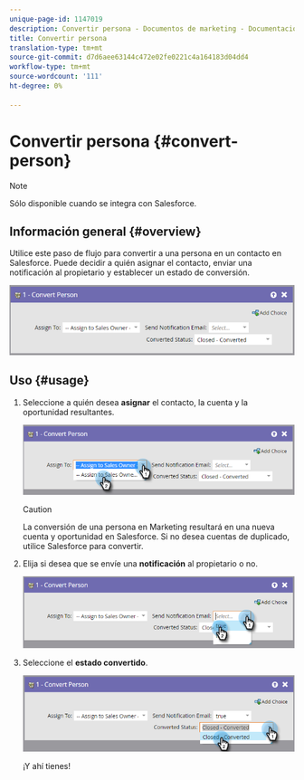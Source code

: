```yaml
---
unique-page-id: 1147019
description: Convertir persona - Documentos de marketing - Documentación del producto
title: Convertir persona
translation-type: tm+mt
source-git-commit: d7d6aee63144c472e02fe0221c4a164183d04dd4
workflow-type: tm+mt
source-wordcount: '111'
ht-degree: 0%

---
```



# Convertir persona {#convert-person}

>[!NOTE]
>
>Sólo disponible cuando se integra con Salesforce.

## Información general {#overview}

Utilice este paso de flujo para convertir a una persona en un contacto en Salesforce. Puede decidir a quién asignar el contacto, enviar una notificación al propietario y establecer un estado de conversión.

![](assets/one-2.png)

## Uso {#usage}

1. Seleccione a quién desea **asignar** el contacto, la cuenta y la oportunidad resultantes.

   ![](assets/two-2.png)

   >[!CAUTION]
   >
   >La conversión de una persona en Marketing resultará en una nueva cuenta y oportunidad en Salesforce. Si no desea cuentas de duplicado, utilice Salesforce para convertir.

1. Elija si desea que se envíe una **notificación** al propietario o no.

   ![](assets/three-2.png)

1. Seleccione el **estado convertido**.

   ![](assets/four-3.png)

   ¡Y ahí tienes!

